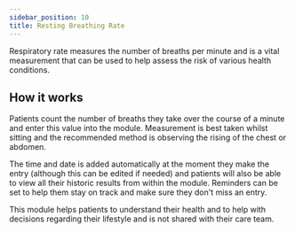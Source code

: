 ```yaml
---
sidebar_position: 10
title: Resting Breathing Rate
---
```


Respiratory rate measures the number of breaths per minute and is a vital measurement that can be used to help assess the risk of various health conditions. 

## How it works

Patients count the number of breaths they take over the course of a minute and enter this value into the module. Measurement is best taken whilst sitting and the recommended method is observing the rising of the chest or abdomen.

The time and date is added automatically at the moment they make the entry (although this can be edited if needed) and patients will also be able to view all their historic results from within the module. Reminders can be set to help them stay on track and make sure they don't miss an entry.

This module helps patients to understand their health and to help with decisions regarding their lifestyle and is not shared with their care team.
